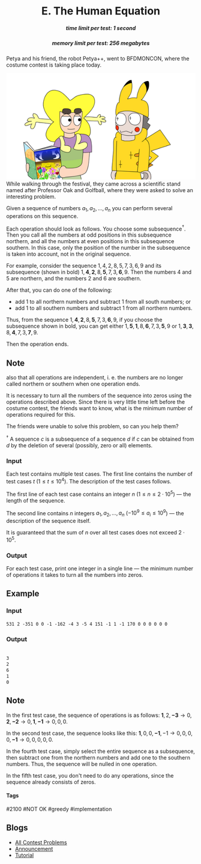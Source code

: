 <h1 style='text-align: center;'> E. The Human Equation</h1>

<h5 style='text-align: center;'>time limit per test: 1 second</h5>
<h5 style='text-align: center;'>memory limit per test: 256 megabytes</h5>

Petya and his friend, the robot Petya++, went to BFDMONCON, where the costume contest is taking place today. 

 ![](images/cdea85548d2da96953bb847ca29d2c80c6098c59.png) While walking through the festival, they came across a scientific stand named after Professor Oak and Golfball, where they were asked to solve an interesting problem.

Given a sequence of numbers $a_1, a_2, \dots, a_n$ you can perform several operations on this sequence.

Each operation should look as follows. You choose some subsequence$^\dagger$. Then you call all the numbers at odd positions in this subsequence northern, and all the numbers at even positions in this subsequence southern. In this case, only the position of the number in the subsequence is taken into account, not in the original sequence.

For example, consider the sequence $1, 4, 2, 8, 5, 7, 3, 6, 9$ and its subsequence (shown in bold) $1, \mathbf{4}, \mathbf{2}, 8, \mathbf{5}, 7, 3, \mathbf{6}, 9$. Then the numbers $4$ and $5$ are northern, and the numbers $2$ and $6$ are southern.

After that, you can do one of the following: 

* add $1$ to all northern numbers and subtract $1$ from all south numbers; or
* add $1$ to all southern numbers and subtract $1$ from all northern numbers.

Thus, from the sequence $1, \mathbf{4}, \mathbf{2}, 8, \mathbf{5}, 7, 3, \mathbf{6}, 9$, if you choose the subsequence shown in bold, you can get either $1, \mathbf{5}, \mathbf{1}, 8, \mathbf{6}, 7, 3, \mathbf{5}, 9$ or $1, \mathbf{3}, \mathbf{3}, 8, \mathbf{4}, 7, 3, \mathbf{7}, 9$.

Then the operation ends. 
## Note

 also that all operations are independent, i. e. the numbers are no longer called northern or southern when one operation ends.

It is necessary to turn all the numbers of the sequence into zeros using the operations described above. Since there is very little time left before the costume contest, the friends want to know, what is the minimum number of operations required for this.

The friends were unable to solve this problem, so can you help them?

$^\dagger$ A sequence $c$ is a subsequence of a sequence $d$ if $c$ can be obtained from $d$ by the deletion of several (possibly, zero or all) elements.

### Input

Each test contains multiple test cases. The first line contains the number of test cases $t$ ($1 \le t \le 10^4$). The description of the test cases follows.

The first line of each test case contains an integer $n$ ($1 \le n \le 2\cdot 10^5$) — the length of the sequence.

The second line contains $n$ integers $a_1, a_2, \ldots, a_n$ ($-10^9 \le a_i \le 10^9$) — the description of the sequence itself.

It is guaranteed that the sum of $n$ over all test cases does not exceed $2\cdot 10^5$.

### Output

For each test case, print one integer in a single line — the minimum number of operations it takes to turn all the numbers into zeros.

## Example

### Input


```text
531 2 -351 0 0 -1 -162 -4 3 -5 4 151 -1 1 -1 170 0 0 0 0 0 0
```
### Output

```text

3
2
6
1
0

```
## Note

In the first test case, the sequence of operations is as follows: $\mathbf{1}, 2, \mathbf{-3} \longrightarrow 0, \mathbf{2}, \mathbf{-2} \longrightarrow 0, \mathbf{1}, \mathbf{-1} \longrightarrow 0, 0, 0$.

In the second test case, the sequence looks like this: $\mathbf{1}, 0, 0, \mathbf{-1}, -1 \longrightarrow 0, 0, 0, 0, \mathbf{-1} \longrightarrow 0, 0, 0, 0, 0$.

In the fourth test case, simply select the entire sequence as a subsequence, then subtract one from the northern numbers and add one to the southern numbers. Thus, the sequence will be nulled in one operation.

In the fifth test case, you don't need to do any operations, since the sequence already consists of zeros.



#### Tags 

#2100 #NOT OK #greedy #implementation 

## Blogs
- [All Contest Problems](../Codeforces_Round_843_(Div._2).md)
- [Announcement](../blogs/Announcement.md)
- [Tutorial](../blogs/Tutorial.md)

